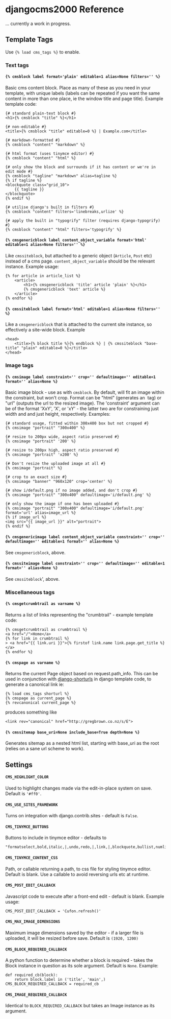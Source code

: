 # djangocms2000 Reference

... currently a work in progress.

## Template Tags

Use `{% load cms_tags %}` to enable.

### Text tags

#### `{% cmsblock label format='plain' editable=1 alias=None filters='' %}`

Basic cms content block. Place as many of these as you need in your template, 
with unique labels (labels can be repeated if you want the same content in 
more than one place, ie the window title and page title). Example template code:
    
    {# standard plain-text block #}
    <h1>{% cmsblock "title" %}</h1>
    
    {# non-editable #}
    <title>{% cmsblock "title" editable=0 %} | Example.com</title>
    
    {# markdown-formatted #}
    {% cmsblock "content" "markdown" %}
    
    {# html format (uses tinymce editor) #}
    {% cmsblock "content" "html" %}
    
    {# only show the block and surrounds if it has content or we're in edit mode #}
    {% cmsblock "tagline" "markdown" alias=tagline %}
    {% if tagline %}
    <blockquote class="grid_10">
        {{ tagline }}
    </blockquote>
    {% endif %}
    
    {# utilise django's built in filters #}
    {% cmsblock "content" filters='linebreaks,urlize' %}
    
    {# apply the built in "typogrify" filter (requires django-typogrify) #}
    {% cmsblock "content" "html" filters='typogrify' %}


#### `{% cmsgenericblock label content_object_variable format='html' editable=1 alias=None filters='' %}`

Like `cmssiteblock`, but attached to a generic object (`Article`, `Post` etc) instead
of a cms page. `content_object_variable` should be the relevant instance. Example usage:

    {% for article in article_list %}
        <article>
            <h1>{% cmsgenericblock 'title' article 'plain' %}</h1>
            {% cmsgenericblock 'text' article %}
        </article>
    {% endfor %}


#### `{% cmssiteblock label format='html' editable=1 alias=None filters='' %}`

Like a `cmsgenericblock` that is attached to the current site instance, so effectively
a site-wide block. Example

    <head>
        <title>{% block title %}{% endblock %} | {% cmssiteblock "base-title" "plain" editable=0 %}</title>
    </head>
 
### Image tags

#### `{% cmsimage label constraint='' crop='' defaultimage='' editable=1 format='' alias=None %}`

Basic image block - use as with `cmsblock`. By default, will fit an image within
the constraint, but won't crop. Format can be "html" (generates an <img> tag)
or "url" (outputs the url to the resized image). 
The 'constraint' argument can be of the format 'XxY', 'X', or 'xY' - the latter 
two are for constraining just width and and just height, respectively.
Examples:

    {# standard usage, fitted within 300x400 box but not cropped #}
    {% cmsimage "portrait" "300x400" %}
    
    {# resize to 200px wide, aspect ratio preserved #}
    {% cmsimage "portrait" '200' %}
    
    {# resize to 200px high, aspect ratio preserved #}
    {% cmsimage "portrait" 'x200' %}

    {# Don't resize the uploaded image at all #}
    {% cmsimage "portrait" %}

    {# crop to an exact size #}
    {% cmsimage "banner" "960x120" crop='center' %}
    
    {# show i/default.png if no image added, and don't crop #}
    {% cmsimage "portrait" "300x400" defaultimage='i/default.png' %}
    
    {# only show the image if one has been uploaded #}
    {% cmsimage "portrait" "300x400" defaultimage='i/default.png' format='url' alias=image_url %}
    {% if image_url %}
    <img src="{{ image_url }}" alt="portrait">
    {% endif %}


#### `{% cmsgenericimage label content_object_variable constraint='' crop='' defaultimage='' editable=1 format='' alias=None %}`

See `cmsgenericblock`, above.


#### `{% cmssiteimage label constraint='' crop='' defaultimage='' editable=1 format='' alias=None %}`

See `cmssiteblock`', above.


### Miscellaneous tags

#### `{% cmsgetcrumbtrail as varname %}`

Returns a list of links representing the "crumbtrail" - example template code:

    {% cmsgetcrumbtrail as crumbtrail %}
    <a href="/">Home</a>
    {% for link in crumbtrail %}
    > <a href="{{ link.uri }}">{% firstof link.name link.page.get_title %}</a>
    {% endfor %}


#### `{% cmspage as varname %}`

Returns the current Page object based on request.path_info. This can be used in
conjunction with [django-shorturls](http://github.com/jacobian/django-shorturls)
in django template code, to generate a canonical link ie:
    
    {% load cms_tags shorturl %}
    {% cmspage as current_page %}
    {% revcanonical current_page %}
    
produces something like

    <link rev="canonical" href="http://gregbrown.co.nz/s/E">


#### `{% cmssitemap base_uri=None include_base=True depth=None %}`

Generates sitemap as a nested html list, starting with base_uri as the root
(relies on a sane url scheme to work).

    
## Settings


#### `CMS_HIGHLIGHT_COLOR`

Used to highlight changes made via the edit-in-place system on save. Default is `'#ff0'`.


#### `CMS_USE_SITES_FRAMEWORK`

Turns on integration with django.contrib.sites - default is `False`.


#### `CMS_TINYMCE_BUTTONS`

Buttons to include in tinymce editor - defaults to

    "formatselect,bold,italic,|,undo,redo,|,link,|,blockquote,bullist,numlist,|,pastetext,code"


#### `CMS_TINYMCE_CONTENT_CSS`

Path, or callable returning a path, to css file for styling tinymce editor. Default is
blank. Use a callable to avoid reversing urls etc at runtime.


#### `CMS_POST_EDIT_CALLBACK`

Javascript code to execute after a front-end edit - default is blank. Example usage:  

    CMS_POST_EDIT_CALLBACK = 'Cufon.refresh()'
    

#### `CMS_MAX_IMAGE_DIMENSIONS`

Maximum image dimensions saved by the editor - if a larger file is uploaded, it 
will be resized before save. Default is `(1920, 1200)`


#### `CMS_BLOCK_REQUIRED_CALLBACK`

A python function to determine whether a block is required - takes the Block instance 
in question as its sole argument. Default is `None`. Example:

    def required_cb(block):
        return block.label in ('title', 'main',)
    CMS_BLOCK_REQUIRED_CALLBACK = required_cb


#### `CMS_IMAGE_REQUIRED_CALLBACK`

Identical to `BLOCK_REQUIRED_CALLBACK` but takes an Image instance as its argument.

